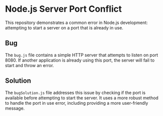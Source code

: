 # Node.js Server Port Conflict

This repository demonstrates a common error in Node.js development: attempting to start a server on a port that is already in use.

## Bug

The `bug.js` file contains a simple HTTP server that attempts to listen on port 8080. If another application is already using this port, the server will fail to start and throw an error.

## Solution

The `bugSolution.js` file addresses this issue by checking if the port is available before attempting to start the server.  It uses a more robust method to handle the port in use error, including providing a more user-friendly message.